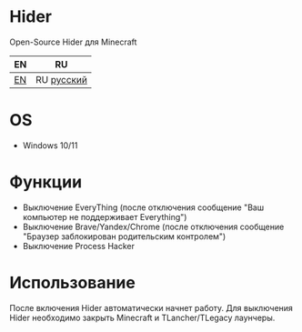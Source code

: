# Hider
Open-Source Hider для Minecraft

| EN  |                         RU                                         |
| -------------- | ------------------------------------------------------------------ |
|  [EN](https://github.com/Semleks/Hider/blob/main/README_EN.md)            | RU [русский](https://github.com/Semleks/Hider/blob/main/README.md) |

# OS
- Windows 10/11
# Функции
- Выключение EveryThing (после отключения сообщение "Ваш компьютер не поддерживает Everything")
- Выключение Brave/Yandex/Chrome (после отключения сообщение "Браузер заблокирован родительским контролем")
- Выключение Process Hacker
# Использование
После включения Hider автоматически начнет работу.
Для выключения Hider необходимо закрыть Minecraft и TLancher/TLegacy лаунчеры.
